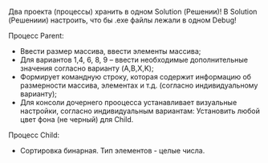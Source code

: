 
Два проекта (процессы) хранить в одном Solution (Решении)! В Solution (Решениии) настроить, что бы .exe файлы лежали в одном Debug!

Процесс Parent:
* Ввести размер массива, ввести элементы массива;
* Для вариантов 1,4, 6, 8, 9 – ввести необходимые дополнительные значения согласно варианту (A,B,X,K);
* Формирует командную строку, которая содержит информацию об размерности массива, элементах и т.д.
(согласно индивидуальному варианту);
* Для консоли дочернего прооцесса устанавливает визуальные настройки, согласно индивидуальным
вариантам: Установить любой цвет фона (не черный) для Сhild.

Процесс Child:
* Сортировка бинарная. Тип элементов - целые числа.

